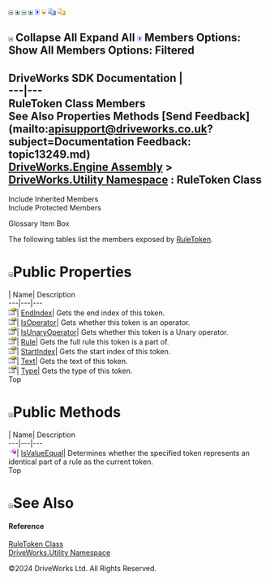 ![](dotnetimages/collapse.gif) ![](dotnetimages/expand.gif) ![](dotnetimages/collapse.gif) ![](dotnetimages/expand.gif) ![](dotnetimages/drpdown.gif) ![](dotnetimages/drpdown_orange.gif) ![](dotnetimages/copycode.gif) ![](dotnetimages/copycodeHighlight.gif)

![](dotnetimages/collapse.gif) Collapse All Expand All ![](dotnetimages/drpdown.gif) Members Options: Show All  Members Options: Filtered   
---  
DriveWorks SDK Documentation  |   
---|---  
RuleToken Class Members   
See Also Properties Methods [Send Feedback](mailto:apisupport@driveworks.co.uk?subject=Documentation Feedback: topic13249.md)  
[DriveWorks.Engine Assembly](topic2156.md) > [DriveWorks.Utility Namespace](topic13190.md) : RuleToken Class  
---  
  
Include Inherited Members    
Include Protected Members  


Glossary Item Box

The following tables list the members exposed by [RuleToken](topic13249.md).

# ![](dotnetimages/collapse.gif)Public Properties

| Name| Description  
---|---|---  
![Public Property](dotnetimages/publicProperty.gif)| [EndIndex](topic13256.md)| Gets the end index of this token.   
![Public Property](dotnetimages/publicProperty.gif)| [IsOperator](topic13257.md)| Gets whether this token is an operator.   
![Public Property](dotnetimages/publicProperty.gif)| [IsUnaryOperator](topic13258.md)| Gets whether this token is a Unary operator.   
![Public Property](dotnetimages/publicProperty.gif)| [Rule](topic13259.md)| Gets the full rule this token is a part of.   
![Public Property](dotnetimages/publicProperty.gif)| [StartIndex](topic13260.md)| Gets the start index of this token.   
![Public Property](dotnetimages/publicProperty.gif)| [Text](topic13261.md)| Gets the text of this token.   
![Public Property](dotnetimages/publicProperty.gif)| [Type](topic13262.md)| Gets the type of this token.   
Top

# ![](dotnetimages/collapse.gif)Public Methods

| Name| Description  
---|---|---  
![Public Method](dotnetimages/publicMethod.gif)| [IsValueEqual](topic13255.md)| Determines whether the specified token represents an identical part of a rule as the current token.   
Top

# ![](dotnetimages/collapse.gif)See Also

#### Reference

[RuleToken Class](topic13249.md)   
[DriveWorks.Utility Namespace](topic13190.md)

©2024 DriveWorks Ltd. All Rights Reserved.

